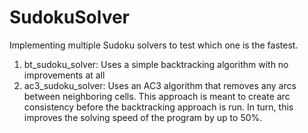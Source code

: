 # SudokuSolver
Implementing multiple Sudoku solvers to test which one is the fastest.

1) bt_sudoku_solver: Uses a simple backtracking algorithm with no improvements at all
2) ac3_sudoku_solver: Uses an AC3 algorithm that removes any arcs between neighboring cells. This approach is meant to create arc consistency before the backtracking approach is run. In turn, this improves the solving speed of the program by up to 50%.
